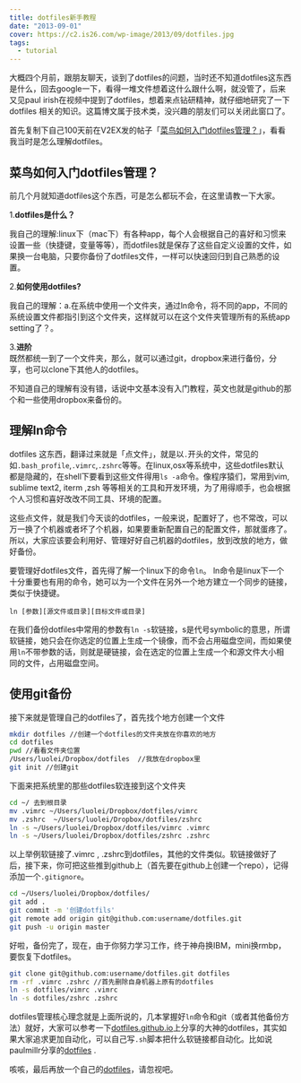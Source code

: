 ```yaml
---
title: dotfiles新手教程
date: "2013-09-01"
cover: https://c2.is26.com/wp-image/2013/09/dotfiles.jpg
tags:
  - tutorial
---
```


大概四个月前，跟朋友聊天，谈到了dotfiles的问题，当时还不知道dotfiles这东西是什么，回去google一下，看得一堆文件想着这什么跟什么啊，就没管了，后来又见paul irish在视频中提到了dotfiles，想着来点钻研精神，就仔细地研究了一下 dotfiles 相关的知识。这篇博文属于技术类，没兴趣的朋友们可以关闭此窗口了。

首先复制下自己100天前在V2EX发的帖子「[菜鸟如何入门dotfiles管理？](https://v2ex.com/t/70242)」，看看我当时是怎么理解dotfiles。

## 菜鸟如何入门dotfiles管理？

前几个月就知道dotfiles这个东西，可是怎么都玩不会，在这里请教一下大家。

1.**dotfiles是什么？**

我自己的理解:linux下（mac下）有各种app，每个人会根据自己的喜好和习惯来设置一些（快捷键，变量等等），而dotfiles就是保存了这些自定义设置的文件，如果换一台电脑，只要你备份了dotfiles文件，一样可以快速回归到自己熟悉的设置。

2.**如何使用dotfiles?**

我自己的理解：a.在系统中使用一个文件夹，通过ln命令，将不同的app，不同的系统设置文件都指引到这个文件夹，这样就可以在这个文件夹管理所有的系统app setting了？。

3.**进阶**  
既然都统一到了一个文件夹，那么，就可以通过git，dropbox来进行备份，分享，也可以clone下其他人的dotfiles。

不知道自己的理解有没有错，话说中文基本没有入门教程，英文也就是github的那个和一些使用dropbox来备份的。

## 理解ln命令

dotfiles 这东西，翻译过来就是「点文件」，就是以`.`开头的文件，常见的如`.bash_profile`,`.vimrc`,`.zshrc`等等。在linux,osx等系统中，这些dotfiles默认都是隐藏的，在shell下要看到这些文件得用`ls -a`命令。像程序猿们，常用到vim, sublime text2, iterm ,zsh 等等相关的工具和开发环境，为了用得顺手，也会根据个人习惯和喜好改改不同工具、环境的配置。

这些点文件，就是我们今天谈的dotfiles，一般来说，配置好了，也不常改，可以万一换了个机器或者坏了个机器，如果要重新配置自己的配置文件，那就蛋疼了。所以，大家应该要会利用好、管理好好自己机器的dotfiles，放到改放的地方，做好备份。

要管理好dotfiles文件，首先得了解一个linux下的命令`ln`。 ln命令是linux下一个十分重要也有用的命令，她可以为一个文件在另外一个地方建立一个同步的链接，类似于快捷键。

`ln [参数][源文件或目录][目标文件或目录]`

在我们备份dotfiles中常用的参数有`ln -s`软链接，s是代号symbolic的意思，所谓软链接，她只会在你选定的位置上生成一个镜像，而不会占用磁盘空间，而如果使用`ln`不带参数的话，则就是硬链接，会在选定的位置上生成一个和源文件大小相同的文件，占用磁盘空间。

## 使用git备份

接下来就是管理自己的dotfiles了，首先找个地方创建一个文件

```bash
mkdir dotfiles //创建一个dotfiles的文件夹放在你喜欢的地方
cd dotfiles
pwd //看看文件夹位置
/Users/luolei/Dropbox/dotfiles  //我放在dropbox里
git init //创建git
```

下面来把系统里的那些dotfiles软连接到这个文件夹

```bash
cd ~/ 去到根目录
mv .vimrc ~/Users/luolei/Dropbox/dotfiles/vimrc
mv .zshrc  ~/Users/luolei/Dropbox/dotfiles/zshrc
ln -s ~/Users/luolei/Dropbox/dotfiles/vimrc .vimrc
ln -s ~/Users/luolei/Dropbox/dotfiles/zshrc .zshrc
```

以上举例软链接了.vimrc , .zshrc到dotfiles，其他的文件类似。软链接做好了后，接下来，你可把这些推到github上（首先要在github上创建一个repo），记得添加一个`.gitignore`。

```bash
cd ~/Users/luolei/Dropbox/dotfiles/
git add .
git commit -m '创建dotfils'
git remote add origin git@github.com:username/dotfiles.git
git push -u origin master
```

好啦，备份完了，现在，由于你努力学习工作，终于神舟换IBM，mini换rmbp，要恢复下dotfiles。

```bash
git clone git@github.com:username/dotfiles.git dotfiles
rm -rf .vimrc .zshrc //首先删除自身机器上原有的dotfiles
ln -s dotfiles/vimrc .vimrc
ln -s dotfiles/zshrc .zshrc
```

dotfiles管理核心理念就是上面所说的，几本掌握好`ln`命令和git（或者其他备份方法）就好，大家可以参考一下[dotfiles.github.io](https://dotfiles.github.io/)上分享的大神的dotfiles，其实如果大家追求更加自动化，可以自己写`.sh`脚本把什么软链接都自动化。比如说paulmillr分享的[dotfiles](https://github.com/paulmillr/dotfiles) .

咳咳，最后再放一个自己的[dotfiles](https://github.com/foru17/luolei-dotfiles)，请忽视吧。
